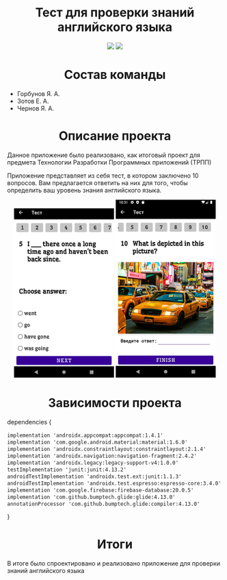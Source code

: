 <h1 align="center">Тест для проверки знаний английского языка</h1>
<p align="center">
<img src="https://img.shields.io/badge/version-1.0.0-darkblue">
<img src="https://img.shields.io/badge/%20by-yangorbunov%2C%20kwazr%2C%20YaroslavChernov0220-red">
</p>

<h1 align="center">Состав команды</h1>

<ul>
    <li>Горбунов Я. А.</li>
    <li>Зотов Е. А.</li>
    <li>Чернов Я. А.</li>
</ul>

<h1 align="center">Описание проекта</h1>

<p>Данное приложение было реализовано, как итоговый проект для предмета Технологии Разработки Программных приложений (ТРПП)
</p>

<p>Приложение представляет из себя тест, в котором заключено 10 вопросов. Вам предлагается ответить на них для того, чтобы определить ваш уровень знания английского языка. </p>

<p align="center">
<img src="images/1eng.png">
<img src="images/2eng.png">
</p>

<h1 align="center">Зависимости проекта</h1>
<p>dependencies {

    implementation 'androidx.appcompat:appcompat:1.4.1'
    implementation 'com.google.android.material:material:1.6.0'
    implementation 'androidx.constraintlayout:constraintlayout:2.1.4'
    implementation 'androidx.navigation:navigation-fragment:2.4.2'
    implementation 'androidx.legacy:legacy-support-v4:1.0.0'
    testImplementation 'junit:junit:4.13.2'
    androidTestImplementation 'androidx.test.ext:junit:1.1.3'
    androidTestImplementation 'androidx.test.espresso:espresso-core:3.4.0'
    implementation 'com.google.firebase:firebase-database:20.0.5'
    implementation 'com.github.bumptech.glide:glide:4.13.0'
    annotationProcessor 'com.github.bumptech.glide:compiler:4.13.0'
}</p>

<h1 align="center"> Итоги </h1>

<p>В итоге было спроектировано и реализовано приложение для проверки знаний английского языка</p>
